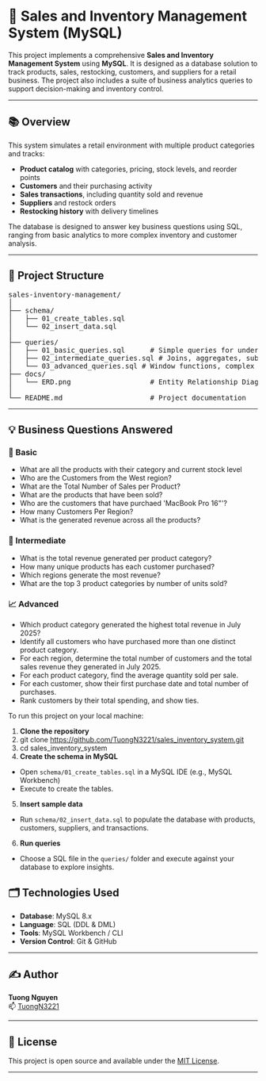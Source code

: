 # 🛒 Sales and Inventory Management System (MySQL)

This project implements a comprehensive **Sales and Inventory Management System** using **MySQL**. It is designed as a database solution to track products, sales, restocking, customers, and suppliers for a retail business. The project also includes a suite of business analytics queries to support decision-making and inventory control.

---

## 📚 Overview

This system simulates a retail environment with multiple product categories and tracks:

- **Product catalog** with categories, pricing, stock levels, and reorder points
- **Customers** and their purchasing activity
- **Sales transactions**, including quantity sold and revenue
- **Suppliers** and restock orders
- **Restocking history** with delivery timelines

The database is designed to answer key business questions using SQL, ranging from basic analytics to more complex inventory and customer analysis.

---

## 🧱 Project Structure
<pre>
sales-inventory-management/
│
├── schema/
│   ├── 01_create_tables.sql       
│   └── 02_insert_data.sql        
│
├── queries/
│   ├── 01_basic_queries.sql      # Simple queries for understanding the schema
│   ├── 02_intermediate_queries.sql # Joins, aggregates, subqueries
│   └── 03_advanced_queries.sql # Window functions, complex analytics
├── docs/
│   └── ERD.png                   # Entity Relationship Diagram of the schema
│
└── README.md                     # Project documentation
</pre>

---

## 💡 Business Questions Answered

### 🔰 Basic
- What are all the products with their category and current stock level
- Who are the Customers from the West region?
- What are the Total Number of Sales per Product?
- What are the products that have been sold?
- Who are the customers that have purchaed 'MacBook Pro 16"'?
- How many Customers Per Region?
- What is the generated revenue across all the products?

### 🧩 Intermediate
- What is the total revenue generated per product category?
- How many unique products has each customer purchased?
- Which regions generate the most revenue?
- What are the top 3 product categories by number of units sold?

### 📈 Advanced
- Which product category generated the highest total revenue in July 2025?
- Identify all customers who have purchased more than one distinct product category.
- For each region, determine the total number of customers and the total sales revenue they generated in July 2025.
- For each product category, find the average quantity sold per sale.
- For each customer, show their first purchase date and total number of purchases.
- Rank customers by their total spending, and show ties.
  

To run this project on your local machine:
1. **Clone the repository**
2. git clone https://github.com/TuongN3221/sales_inventory_system.git
3. cd sales_inventory_system
4. **Create the schema in MySQL**
- Open `schema/01_create_tables.sql` in a MySQL IDE (e.g., MySQL Workbench)
- Execute to create the tables.
5. **Insert sample data**
- Run `schema/02_insert_data.sql` to populate the database with products, customers, suppliers, and transactions.
6. **Run queries**
- Choose a SQL file in the `queries/` folder and execute against your database to explore insights.

## 🗂️ Technologies Used

- **Database**: MySQL 8.x
- **Language**: SQL (DDL & DML)
- **Tools**: MySQL Workbench / CLI
- **Version Control**: Git & GitHub

---

## ✍️ Author

**Tuong Nguyen**  
📫 [TuongN3221](https://github.com/TuongN3221)

---

## 📝 License

This project is open source and available under the [MIT License](LICENSE).

---
